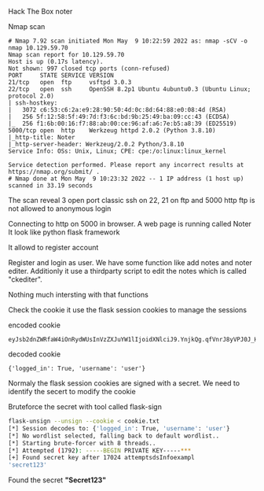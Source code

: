 Hack The Box noter

Nmap scan  

```
# Nmap 7.92 scan initiated Mon May  9 10:22:59 2022 as: nmap -sCV -o nmap 10.129.59.70
Nmap scan report for 10.129.59.70
Host is up (0.17s latency).
Not shown: 997 closed tcp ports (conn-refused)
PORT     STATE SERVICE VERSION
21/tcp   open  ftp     vsftpd 3.0.3
22/tcp   open  ssh     OpenSSH 8.2p1 Ubuntu 4ubuntu0.3 (Ubuntu Linux; protocol 2.0)
| ssh-hostkey: 
|   3072 c6:53:c6:2a:e9:28:90:50:4d:0c:8d:64:88:e0:08:4d (RSA)
|   256 5f:12:58:5f:49:7d:f3:6c:bd:9b:25:49:ba:09:cc:43 (ECDSA)
|_  256 f1:6b:00:16:f7:88:ab:00:ce:96:af:a6:7e:b5:a8:39 (ED25519)
5000/tcp open  http    Werkzeug httpd 2.0.2 (Python 3.8.10)
|_http-title: Noter
|_http-server-header: Werkzeug/2.0.2 Python/3.8.10
Service Info: OSs: Unix, Linux; CPE: cpe:/o:linux:linux_kernel

Service detection performed. Please report any incorrect results at https://nmap.org/submit/ .
# Nmap done at Mon May  9 10:23:32 2022 -- 1 IP address (1 host up) scanned in 33.19 seconds
````

The scan reveal 3 open port classic ssh on 22, 21 on ftp and 5000 http
ftp is not  allowed to anonymous login

Connecting to http on 5000 in browser. A web page is running called Noter 
It look like python flask framework

It allowd to register account  

Register and login  as user. We have some function  like add notes and noter editer. Additionly it use a thirdparty script to edit 
the notes which is called "ckediter".

Nothing much intersting  with that functions

Check the cookie it use the flask session cookies to manage the sessions

encoded cookie

```
eyJsb2dnZWRfaW4iOnRydWUsInVzZXJuYW1lIjoidXNlciJ9.YnjkQg.qfVnrJ8yVPJ0J_HLEnsrY6IJXMc
```
decoded cookie
```
{'logged_in': True, 'username': 'user'}
```
Normaly the flask session cookies are signed with a secret. We need to identify the secert to modify
the cookie

Bruteforce the secret with tool called flask-sign
```bash
flask-unsign --unsign --cookie < cookie.txt 
[*] Session decodes to: {'logged_in': True, 'username': 'user'}
[*] No wordlist selected, falling back to default wordlist..
[*] Starting brute-forcer with 8 threads..
[*] Attempted (1792): -----BEGIN PRIVATE KEY-----***
[+] Found secret key after 17024 attemptsdsInfoexampl
'secret123'
````
Found the secret **"Secret123"**